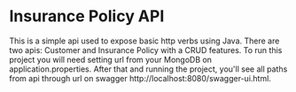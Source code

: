# Insurance Policy API
This is a simple api used to expose basic http verbs using Java.
There are two apis: Customer and Insurance Policy with a CRUD features. To run this project you will need setting url from your MongoDB on application.properties.
After that and running the project, you'll see all paths from api through url on swagger http://localhost:8080/swagger-ui.html.
